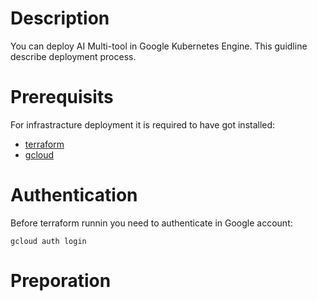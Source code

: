 # Description
You can deploy AI Multi-tool in Google Kubernetes Engine.
This guidline describe deployment process.

# Prerequisits
For infrastracture deployment it is required to have got installed:
- [terraform](https://developer.hashicorp.com/terraform/install)
- [gcloud](https://cloud.google.com/sdk/docs/install)

# Authentication
Before terraform runnin you need to authenticate in Google account:
```shell
gcloud auth login
```

# Preporation

